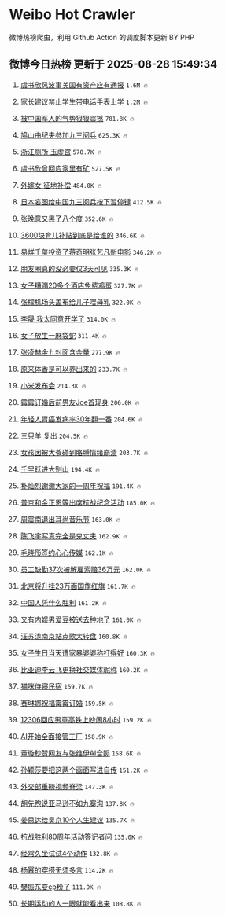 # Weibo Hot Crawler 



微博热榜爬虫，利用 Github Action 的调度脚本更新 BY PHP 


## 微博今日热榜 更新于 2025-08-28 15:49:34 
1. [虞书欣风波事关国有资产应有通报](https://s.weibo.com/weibo?q=%23%E8%99%9E%E4%B9%A6%E6%AC%A3%E9%A3%8E%E6%B3%A2%E4%BA%8B%E5%85%B3%E5%9B%BD%E6%9C%89%E8%B5%84%E4%BA%A7%E5%BA%94%E6%9C%89%E9%80%9A%E6%8A%A5%23&t=31&band_rank=1&Refer=top) `1.6M 🔥` 

1. [家长建议禁止学生带电话手表上学](https://s.weibo.com/weibo?q=%23%E5%AE%B6%E9%95%BF%E5%BB%BA%E8%AE%AE%E7%A6%81%E6%AD%A2%E5%AD%A6%E7%94%9F%E5%B8%A6%E7%94%B5%E8%AF%9D%E6%89%8B%E8%A1%A8%E4%B8%8A%E5%AD%A6%23&t=31&band_rank=2&Refer=top) `1.2M 🔥` 

1. [被中国军人的气势狠狠震撼](https://s.weibo.com/weibo?q=%23%E8%A2%AB%E4%B8%AD%E5%9B%BD%E5%86%9B%E4%BA%BA%E7%9A%84%E6%B0%94%E5%8A%BF%E7%8B%A0%E7%8B%A0%E9%9C%87%E6%92%BC%23&t=31&band_rank=3&Refer=top) `781.8K 🔥` 

1. [鸠山由纪夫参加九三阅兵](https://s.weibo.com/weibo?q=%23%E9%B8%A0%E5%B1%B1%E7%94%B1%E7%BA%AA%E5%A4%AB%E5%8F%82%E5%8A%A0%E4%B9%9D%E4%B8%89%E9%98%85%E5%85%B5%23&t=31&band_rank=4&Refer=top) `625.3K 🔥` 

1. [浙江厕所 玉虚宫](https://s.weibo.com/weibo?q=%E6%B5%99%E6%B1%9F%E5%8E%95%E6%89%80%20%E7%8E%89%E8%99%9A%E5%AE%AB&t=31&band_rank=5&Refer=top) `570.7K 🔥` 

1. [虞书欣曾回应家里有矿](https://s.weibo.com/weibo?q=%23%E8%99%9E%E4%B9%A6%E6%AC%A3%E6%9B%BE%E5%9B%9E%E5%BA%94%E5%AE%B6%E9%87%8C%E6%9C%89%E7%9F%BF%23&t=31&band_rank=6&Refer=top) `527.5K 🔥` 

1. [外嫁女 征地补偿](https://s.weibo.com/weibo?q=%E5%A4%96%E5%AB%81%E5%A5%B3%20%E5%BE%81%E5%9C%B0%E8%A1%A5%E5%81%BF&t=31&band_rank=7&Refer=top) `484.0K 🔥` 

1. [日本妄图给中国九三阅兵按下暂停键](https://s.weibo.com/weibo?q=%23%E6%97%A5%E6%9C%AC%E5%A6%84%E5%9B%BE%E7%BB%99%E4%B8%AD%E5%9B%BD%E4%B9%9D%E4%B8%89%E9%98%85%E5%85%B5%E6%8C%89%E4%B8%8B%E6%9A%82%E5%81%9C%E9%94%AE%23&t=31&band_rank=8&Refer=top) `412.5K 🔥` 

1. [张晚意又黑了八个度](https://s.weibo.com/weibo?q=%E5%BC%A0%E6%99%9A%E6%84%8F%E5%8F%88%E9%BB%91%E4%BA%86%E5%85%AB%E4%B8%AA%E5%BA%A6&t=31&band_rank=9&Refer=top) `352.6K 🔥` 

1. [3600块育儿补贴到底是给谁的](https://s.weibo.com/weibo?q=3600%E5%9D%97%E8%82%B2%E5%84%BF%E8%A1%A5%E8%B4%B4%E5%88%B0%E5%BA%95%E6%98%AF%E7%BB%99%E8%B0%81%E7%9A%84&t=31&band_rank=10&Refer=top) `346.6K 🔥` 

1. [易烊千玺投资了蒋奇明张艺凡新电影](https://s.weibo.com/weibo?q=%23%E6%98%93%E7%83%8A%E5%8D%83%E7%8E%BA%E6%8A%95%E8%B5%84%E4%BA%86%E8%92%8B%E5%A5%87%E6%98%8E%E5%BC%A0%E8%89%BA%E5%87%A1%E6%96%B0%E7%94%B5%E5%BD%B1%23&t=31&band_rank=11&Refer=top) `346.2K 🔥` 

1. [朋友圈真的没必要仅3天可见](https://s.weibo.com/weibo?q=%E6%9C%8B%E5%8F%8B%E5%9C%88%E7%9C%9F%E7%9A%84%E6%B2%A1%E5%BF%85%E8%A6%81%E4%BB%853%E5%A4%A9%E5%8F%AF%E8%A7%81&t=31&band_rank=12&Refer=top) `335.3K 🔥` 

1. [女子糟蹋20多个酒店免费鸡蛋](https://s.weibo.com/weibo?q=%E5%A5%B3%E5%AD%90%E7%B3%9F%E8%B9%8B20%E5%A4%9A%E4%B8%AA%E9%85%92%E5%BA%97%E5%85%8D%E8%B4%B9%E9%B8%A1%E8%9B%8B&t=31&band_rank=13&Refer=top) `327.7K 🔥` 

1. [张檬机场头盖布给儿子喂母乳](https://s.weibo.com/weibo?q=%23%E5%BC%A0%E6%AA%AC%E6%9C%BA%E5%9C%BA%E5%A4%B4%E7%9B%96%E5%B8%83%E7%BB%99%E5%84%BF%E5%AD%90%E5%96%82%E6%AF%8D%E4%B9%B3%23&t=31&band_rank=14&Refer=top) `322.0K 🔥` 

1. [李晟 我太同意开学了](https://s.weibo.com/weibo?q=%E6%9D%8E%E6%99%9F%20%E6%88%91%E5%A4%AA%E5%90%8C%E6%84%8F%E5%BC%80%E5%AD%A6%E4%BA%86&t=31&band_rank=15&Refer=top) `314.0K 🔥` 

1. [女子放生一麻袋蛇](https://s.weibo.com/weibo?q=%E5%A5%B3%E5%AD%90%E6%94%BE%E7%94%9F%E4%B8%80%E9%BA%BB%E8%A2%8B%E8%9B%87&t=31&band_rank=16&Refer=top) `311.4K 🔥` 

1. [张凌赫金九封面含金量](https://s.weibo.com/weibo?q=%23%E5%BC%A0%E5%87%8C%E8%B5%AB%E9%87%91%E4%B9%9D%E5%B0%81%E9%9D%A2%E5%90%AB%E9%87%91%E9%87%8F%23&t=31&band_rank=17&Refer=top) `277.9K 🔥` 

1. [原来体香是可以养出来的](https://s.weibo.com/weibo?q=%E5%8E%9F%E6%9D%A5%E4%BD%93%E9%A6%99%E6%98%AF%E5%8F%AF%E4%BB%A5%E5%85%BB%E5%87%BA%E6%9D%A5%E7%9A%84&t=31&band_rank=18&Refer=top) `233.7K 🔥` 

1. [小米发布会](https://s.weibo.com/weibo?q=%E5%B0%8F%E7%B1%B3%E5%8F%91%E5%B8%83%E4%BC%9A&t=31&band_rank=19&Refer=top) `214.3K 🔥` 

1. [霉霉订婚后前男友Joe首现身](https://s.weibo.com/weibo?q=%23%E9%9C%89%E9%9C%89%E8%AE%A2%E5%A9%9A%E5%90%8E%E5%89%8D%E7%94%B7%E5%8F%8BJoe%E9%A6%96%E7%8E%B0%E8%BA%AB%23&t=31&band_rank=20&Refer=top) `206.0K 🔥` 

1. [年轻人胃癌发病率30年翻一番](https://s.weibo.com/weibo?q=%23%E5%B9%B4%E8%BD%BB%E4%BA%BA%E8%83%83%E7%99%8C%E5%8F%91%E7%97%85%E7%8E%8730%E5%B9%B4%E7%BF%BB%E4%B8%80%E7%95%AA%23&t=31&band_rank=21&Refer=top) `204.6K 🔥` 

1. [三只羊 复出](https://s.weibo.com/weibo?q=%E4%B8%89%E5%8F%AA%E7%BE%8A%20%E5%A4%8D%E5%87%BA&t=31&band_rank=22&Refer=top) `204.5K 🔥` 

1. [女孩因被大爷碰到胳膊情绪崩溃](https://s.weibo.com/weibo?q=%E5%A5%B3%E5%AD%A9%E5%9B%A0%E8%A2%AB%E5%A4%A7%E7%88%B7%E7%A2%B0%E5%88%B0%E8%83%B3%E8%86%8A%E6%83%85%E7%BB%AA%E5%B4%A9%E6%BA%83&t=31&band_rank=23&Refer=top) `203.7K 🔥` 

1. [千里跃进大别山](https://s.weibo.com/weibo?q=%23%E5%8D%83%E9%87%8C%E8%B7%83%E8%BF%9B%E5%A4%A7%E5%88%AB%E5%B1%B1%23&t=31&band_rank=24&Refer=top) `194.4K 🔥` 

1. [朴灿烈谢谢大家的一周年祝福](https://s.weibo.com/weibo?q=%23%E6%9C%B4%E7%81%BF%E7%83%88%E8%B0%A2%E8%B0%A2%E5%A4%A7%E5%AE%B6%E7%9A%84%E4%B8%80%E5%91%A8%E5%B9%B4%E7%A5%9D%E7%A6%8F%23&t=31&band_rank=25&Refer=top) `191.4K 🔥` 

1. [普京和金正恩等出席抗战纪念活动](https://s.weibo.com/weibo?q=%23%E6%99%AE%E4%BA%AC%E5%92%8C%E9%87%91%E6%AD%A3%E6%81%A9%E7%AD%89%E5%87%BA%E5%B8%AD%E6%8A%97%E6%88%98%E7%BA%AA%E5%BF%B5%E6%B4%BB%E5%8A%A8%23&t=31&band_rank=26&Refer=top) `185.0K 🔥` 

1. [周震南退出耳尚音乐节](https://s.weibo.com/weibo?q=%23%E5%91%A8%E9%9C%87%E5%8D%97%E9%80%80%E5%87%BA%E8%80%B3%E5%B0%9A%E9%9F%B3%E4%B9%90%E8%8A%82%23&t=31&band_rank=27&Refer=top) `163.0K 🔥` 

1. [陈飞宇写真完全是鬼丈夫](https://s.weibo.com/weibo?q=%E9%99%88%E9%A3%9E%E5%AE%87%E5%86%99%E7%9C%9F%E5%AE%8C%E5%85%A8%E6%98%AF%E9%AC%BC%E4%B8%88%E5%A4%AB&t=31&band_rank=28&Refer=top) `162.9K 🔥` 

1. [毛晓彤签约心心传媒](https://s.weibo.com/weibo?q=%23%E6%AF%9B%E6%99%93%E5%BD%A4%E7%AD%BE%E7%BA%A6%E5%BF%83%E5%BF%83%E4%BC%A0%E5%AA%92%23&t=31&band_rank=29&Refer=top) `162.1K 🔥` 

1. [员工缺勤37次被解雇索赔36万元](https://s.weibo.com/weibo?q=%23%E5%91%98%E5%B7%A5%E7%BC%BA%E5%8B%A437%E6%AC%A1%E8%A2%AB%E8%A7%A3%E9%9B%87%E7%B4%A2%E8%B5%9436%E4%B8%87%E5%85%83%23&t=31&band_rank=30&Refer=top) `162.0K 🔥` 

1. [北京将升挂23万面国旗红旗](https://s.weibo.com/weibo?q=%23%E5%8C%97%E4%BA%AC%E5%B0%86%E5%8D%87%E6%8C%8223%E4%B8%87%E9%9D%A2%E5%9B%BD%E6%97%97%E7%BA%A2%E6%97%97%23&t=31&band_rank=31&Refer=top) `161.7K 🔥` 

1. [中国人凭什么胜利](https://s.weibo.com/weibo?q=%23%E4%B8%AD%E5%9B%BD%E4%BA%BA%E5%87%AD%E4%BB%80%E4%B9%88%E8%83%9C%E5%88%A9%23&t=31&band_rank=32&Refer=top) `161.2K 🔥` 

1. [又有内娱男爱豆被送去种地了](https://s.weibo.com/weibo?q=%E5%8F%88%E6%9C%89%E5%86%85%E5%A8%B1%E7%94%B7%E7%88%B1%E8%B1%86%E8%A2%AB%E9%80%81%E5%8E%BB%E7%A7%8D%E5%9C%B0%E4%BA%86&t=31&band_rank=33&Refer=top) `161.0K 🔥` 

1. [汪苏泷南京站点歌大转盘](https://s.weibo.com/weibo?q=%23%E6%B1%AA%E8%8B%8F%E6%B3%B7%E5%8D%97%E4%BA%AC%E7%AB%99%E7%82%B9%E6%AD%8C%E5%A4%A7%E8%BD%AC%E7%9B%98%23&t=31&band_rank=34&Refer=top) `160.8K 🔥` 

1. [女子生日当天遭家暴婆婆称打得好](https://s.weibo.com/weibo?q=%23%E5%A5%B3%E5%AD%90%E7%94%9F%E6%97%A5%E5%BD%93%E5%A4%A9%E9%81%AD%E5%AE%B6%E6%9A%B4%E5%A9%86%E5%A9%86%E7%A7%B0%E6%89%93%E5%BE%97%E5%A5%BD%23&t=31&band_rank=35&Refer=top) `160.3K 🔥` 

1. [比亚迪李云飞更换社交媒体昵称](https://s.weibo.com/weibo?q=%23%E6%AF%94%E4%BA%9A%E8%BF%AA%E6%9D%8E%E4%BA%91%E9%A3%9E%E6%9B%B4%E6%8D%A2%E7%A4%BE%E4%BA%A4%E5%AA%92%E4%BD%93%E6%98%B5%E7%A7%B0%23&t=31&band_rank=36&Refer=top) `160.2K 🔥` 

1. [猫咪侍寝民宿](https://s.weibo.com/weibo?q=%23%E7%8C%AB%E5%92%AA%E4%BE%8D%E5%AF%9D%E6%B0%91%E5%AE%BF%23&t=31&band_rank=37&Refer=top) `159.7K 🔥` 

1. [赛琳娜祝福霉霉订婚](https://s.weibo.com/weibo?q=%23%E8%B5%9B%E7%90%B3%E5%A8%9C%E7%A5%9D%E7%A6%8F%E9%9C%89%E9%9C%89%E8%AE%A2%E5%A9%9A%23&t=31&band_rank=38&Refer=top) `159.5K 🔥` 

1. [12306回应男童高铁上吵闹8小时](https://s.weibo.com/weibo?q=%2312306%E5%9B%9E%E5%BA%94%E7%94%B7%E7%AB%A5%E9%AB%98%E9%93%81%E4%B8%8A%E5%90%B5%E9%97%B98%E5%B0%8F%E6%97%B6%23&t=31&band_rank=39&Refer=top) `159.2K 🔥` 

1. [AI开始全面接管工厂](https://s.weibo.com/weibo?q=%23AI%E5%BC%80%E5%A7%8B%E5%85%A8%E9%9D%A2%E6%8E%A5%E7%AE%A1%E5%B7%A5%E5%8E%82%23&t=31&band_rank=40&Refer=top) `158.9K 🔥` 

1. [董璇秒赞网友与张维伊AI合照](https://s.weibo.com/weibo?q=%23%E8%91%A3%E7%92%87%E7%A7%92%E8%B5%9E%E7%BD%91%E5%8F%8B%E4%B8%8E%E5%BC%A0%E7%BB%B4%E4%BC%8AAI%E5%90%88%E7%85%A7%23&t=31&band_rank=41&Refer=top) `158.6K 🔥` 

1. [孙颖莎要把这两个画面写进自传](https://s.weibo.com/weibo?q=%23%E5%AD%99%E9%A2%96%E8%8E%8E%E8%A6%81%E6%8A%8A%E8%BF%99%E4%B8%A4%E4%B8%AA%E7%94%BB%E9%9D%A2%E5%86%99%E8%BF%9B%E8%87%AA%E4%BC%A0%23&t=31&band_rank=42&Refer=top) `151.2K 🔥` 

1. [外交部重磅视频脊梁](https://s.weibo.com/weibo?q=%23%E5%A4%96%E4%BA%A4%E9%83%A8%E9%87%8D%E7%A3%85%E8%A7%86%E9%A2%91%E8%84%8A%E6%A2%81%23&t=31&band_rank=43&Refer=top) `147.3K 🔥` 

1. [胡先煦说亚马逊不如九寨沟](https://s.weibo.com/weibo?q=%E8%83%A1%E5%85%88%E7%85%A6%E8%AF%B4%E4%BA%9A%E9%A9%AC%E9%80%8A%E4%B8%8D%E5%A6%82%E4%B9%9D%E5%AF%A8%E6%B2%9F&t=31&band_rank=44&Refer=top) `137.8K 🔥` 

1. [姜思达给吴京10个人生建议](https://s.weibo.com/weibo?q=%E5%A7%9C%E6%80%9D%E8%BE%BE%E7%BB%99%E5%90%B4%E4%BA%AC10%E4%B8%AA%E4%BA%BA%E7%94%9F%E5%BB%BA%E8%AE%AE&t=31&band_rank=45&Refer=top) `135.7K 🔥` 

1. [抗战胜利80周年活动答记者问](https://s.weibo.com/weibo?q=%23%E6%8A%97%E6%88%98%E8%83%9C%E5%88%A980%E5%91%A8%E5%B9%B4%E6%B4%BB%E5%8A%A8%E7%AD%94%E8%AE%B0%E8%80%85%E9%97%AE%23&t=31&band_rank=46&Refer=top) `135.0K 🔥` 

1. [经常久坐试试4个动作](https://s.weibo.com/weibo?q=%23%E7%BB%8F%E5%B8%B8%E4%B9%85%E5%9D%90%E8%AF%95%E8%AF%954%E4%B8%AA%E5%8A%A8%E4%BD%9C%23&t=31&band_rank=47&Refer=top) `132.8K 🔥` 

1. [杨幂的穿搭无须多言](https://s.weibo.com/weibo?q=%E6%9D%A8%E5%B9%82%E7%9A%84%E7%A9%BF%E6%90%AD%E6%97%A0%E9%A1%BB%E5%A4%9A%E8%A8%80&t=31&band_rank=48&Refer=top) `114.2K 🔥` 

1. [樊振东变cp粉了](https://s.weibo.com/weibo?q=%23%E6%A8%8A%E6%8C%AF%E4%B8%9C%E5%8F%98cp%E7%B2%89%E4%BA%86%23&t=31&band_rank=49&Refer=top) `111.0K 🔥` 

1. [长期运动的人一眼就能看出来](https://s.weibo.com/weibo?q=%E9%95%BF%E6%9C%9F%E8%BF%90%E5%8A%A8%E7%9A%84%E4%BA%BA%E4%B8%80%E7%9C%BC%E5%B0%B1%E8%83%BD%E7%9C%8B%E5%87%BA%E6%9D%A5&t=31&band_rank=50&Refer=top) `108.8K 🔥` 

